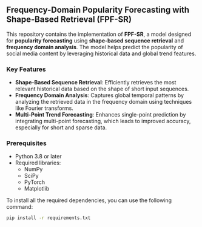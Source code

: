 ## Frequency-Domain Popularity Forecasting with Shape-Based Retrieval (FPF-SR)

This repository contains the implementation of **FPF-SR**, a model designed for **popularity forecasting** using **shape-based sequence retrieval** and **frequency domain analysis**. The model helps predict the popularity of social media content by leveraging historical data and global trend features.

### Key Features

- **Shape-Based Sequence Retrieval**: Efficiently retrieves the most relevant historical data based on the shape of short input sequences.
- **Frequency Domain Analysis**: Captures global temporal patterns by analyzing the retrieved data in the frequency domain using techniques like Fourier transforms.
- **Multi-Point Trend Forecasting**: Enhances single-point prediction by integrating multi-point forecasting, which leads to improved accuracy, especially for short and sparse data.

### Prerequisites

- Python 3.8 or later
- Required libraries:
  - NumPy
  - SciPy
  - PyTorch
  - Matplotlib

To install all the required dependencies, you can use the following command:

```bash
pip install -r requirements.txt
